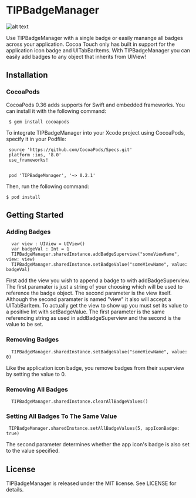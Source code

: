# TIPBadgeManager

![alt text](https://github.com/johncosch/TIPBadgeManager/raw/master/Screenshots/TIPBadgeManagerImage.png "Screenshot")

 Use TIPBadgeManager with a single badge or easily manange all badges across your application. Cocoa Touch only has built in support for the application icon badge and UITabBarItems. With TIPBadgeManager you can easily add badges to any object that inherits from UIView!
 
## Installation

### CocoaPods
CocoaPods 0.36 adds supports for Swift and embedded frameworks. You can install it with the following command:
```
 $ gem install cocoapods
```
To integrate TIPBadgeManager into your Xcode project using CocoaPods, specify it in your Podfile:
```
 source 'https://github.com/CocoaPods/Specs.git'
 platform :ios, '8.0'
 use_frameworks!


 pod 'TIPBadgeManager', '~> 0.2.1'
```
Then, run the following command:
```
$ pod install
```

## Getting Started

### Adding Badges
```
  var view : UIView = UIView()
  var badgeVal : Int = 1
  TIPBadgeManager.sharedInstance.addBadgeSuperview("someViewName", view: view)
  TIPBadgeManager.sharedInstance.setBadgeValue("someViewName", value: badgeVal)
```
First add the view you wish to append a badge to with addBadgeSuperview. The first paramater is just a string of your choosing which will be used to reference the badge object. The second parameter is the view itself. Although the second paramater is named "view" it also will accept a UITabBarItem. To actually get the view to show up you must set its value to a positive Int with setBadgeValue. The first parameter is the same referencing string as used in addBadgeSuperview and the second is the value to be set.

### Removing Badges
```
  TIPBadgeManager.sharedInstance.setBadgeValue("someViewName", value: 0)
```
Like the application icon badge, you remove badges from their superview by setting the value to 0.

### Removing All Badges
```
  TIPBadgeManager.sharedInstance.clearAllBadgeValues()
```

### Setting All Badges To The Same Value
```
 TIPBadgeManager.sharedInstance.setAllBadgeValues(5, appIconBadge: true)
```
The second parameter determines whether the app icon's badge is also set to the value specified.

## License
TIPBadgeManager is released under the MIT license. See LICENSE for details.

